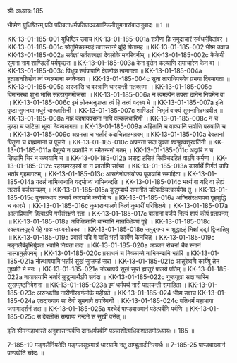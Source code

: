 श्रीः
अध्यायः 185

भीष्मेण युधिष्ठिरम् प्रति पतिव्रताधर्मप्रतिपादकशाण्डिलीसुमनासंवादानुवादः ॥ 1 ॥

KK-13-01-185-001	युधिष्ठिर उवाच 
KK-13-01-185-001a	स्त्रीणां हि समुदाचारं सर्वधर्मविदांवर ।
KK-13-01-185-001c	श्रोतुमिच्छाम्यहं त्वत्तस्तन्मे ब्रूहि पितामह ॥
KK-13-01-185-002	भीष्म उवाच 
KK-13-01-185-002a	सर्वज्ञां सर्वतत्त्वज्ञां देवलोके मनस्विनीम् ।
KK-13-01-185-002c	कैकेयी सुमना नाम शाण्डिलीं पर्यपृच्छत ॥
KK-13-01-185-003a	केन वृत्तेन कल्याणि समाचारेण केन वा ।
KK-13-01-185-003c	विधूय सर्वपापानि देवलोकं त्वमागता ॥
KK-13-01-185-004a	हुताशनशिखेव त्वं ज्वलमाना स्वतेजसा ।
KK-13-01-185-004c	सुता ताराधिपस्येव प्रभया दिवमागता ॥
KK-13-01-185-005a	अरजांसि च वस्त्राणि धारयन्ती गतक्लमा ।
KK-13-01-185-005c	विमानस्था शुभा भासि सहस्रगुणमोजसा ॥
KK-13-01-185-006a	न त्वमल्पेन तपसा दानेन नियमेन वा ।
KK-13-01-185-006c	इमं लोकमनुप्राप्ता त्वं हि तत्त्वं वदस्व मे ॥
KK-13-01-185-007a	इति पृष्टा सुमनया मधुरं चारुहासिनी ।
KK-13-01-185-007c	शाण्डिली निभृतं वाक्यं सुमनामिदमब्रवीत् ॥
KK-13-01-185-008a	नाहं काषायवसना नापि वल्कलधारिणी ।
KK-13-01-185-008c	न च मुण्डा च जटिला भूत्वा देवत्वमागता ॥
KK-13-01-185-009a	अहितानि च वाक्यानि सर्वाणि परुषाणि च ।
KK-13-01-185-009c	अप्रमत्ता च भर्तारं कदाचिन्नाहमब्रवम् ॥
KK-13-01-185-010a	देवतानां पितॄणां च ब्राह्मणानां च पूजने ।
KK-13-01-185-010c	अप्रमत्ता सदा युक्ता श्वश्रूश्वशुरवर्तिनी ॥
KK-13-01-185-011a	पैशुन्ये न प्रवर्तामि न ममैतन्मनो गतम् ।
KK-13-01-185-011c	अद्वारि न च तिष्ठामि चिरं न कथयामि च ॥
KK-13-01-185-012a	असद्वा हसितं किञ्चिदहितं वाऽपि कर्मणा ।
KK-13-01-185-012c	रहस्यमरहस्यं वा न प्रवर्तामि सर्वथा ॥
KK-13-01-185-013a	कार्यार्थे निर्गतं चापि भर्तारं गृहमागतम् ।
KK-13-01-185-013c	आसनेनोपसंयोज्य पूजयामि समाहिता ॥
KK-13-01-185-014a	यदन्नं नाभिजानाति यद्भोज्यं नाभिनन्दति ।
KK-13-01-185-014c	भक्ष्यं वा यदि वा लेह्यं तत्सर्वं वर्जयाम्यहम् ॥
KK-13-01-185-015a	कुटुम्बार्थे समानीतं यत्किञ्चित्कार्यमेव तु ।
KK-13-01-185-015c	पुनरुत्थाय तत्सर्वं कारयामि करोमि च ॥
KK-13-01-185-016a	अग्निसंरक्षणपरा गृहशुद्धिं च कारये ।
KK-13-01-185-016c	कुमारान्पालये नित्यं कुमारीं परिशिक्षये ॥
KK-13-01-185-017a	आत्मप्रियाणि हित्वाऽपि गर्भसंरक्षणे रता ।
KK-13-01-185-017c	बालानां वर्जये नित्यं शापं कोपं प्रतापनम् ॥
KK-13-01-185-018a	अविक्षिप्तानि धान्यानि नान्नविक्षेपणं गृहे ।
KK-13-01-185-018c	रक्तवत्स्पृहये गेहे गावः सयवसोदकाः ।
KK-13-01-185-018e	समुद्गम्य च शुद्धाऽहं भिक्षां दद्यां द्विजातिषु ॥
KK-13-01-185-019a	प्रवासं यदि मे याति भर्ता कार्येण केनचित् ।
KK-13-01-185-019c	मङ्गलैर्बहुभिर्युक्ता भवामि नियता तदा ॥
KK-13-01-185-020a	अञ्जनं रोचनां चैव स्नानं माल्यानुलेपनम् ।
KK-13-01-185-020c	प्रसाधनं च निष्क्रान्ते नाभिनन्दामि भर्तरि ॥
KK-13-01-185-021a	नोत्थापयामि भर्तारं सुखं सुप्तमहं सदा ।
KK-13-01-185-021c	आतुरेष्वपि कार्येषु तेन तुष्यति मे मनः ।
KK-13-01-185-021e	नोत्थापये सुखं सुप्तं ह्यातुरं पालये पतिम् ॥
KK-13-01-185-022a	नायासयामि भर्तारं कुटुम्बार्थेऽपि सर्वदा ।
KK-13-01-185-022c	गुप्तगुह्या सदा चास्मि सुसम्मृष्टनिवेशना ॥
KK-13-01-185-023a	इमं धर्मपथं नारी पालयन्ती समाहिता ।
KK-13-01-185-023c	अरुन्धतीव नारीणीस्वर्गलोके महीयते ॥
KK-13-01-185-024	भीष्म उवाच 
KK-13-01-185-024a	एतदाख्याय सा देवी सुमनायै तपस्विनी ।
KK-13-01-185-024c	पतिधर्मं महाभागा जगामादर्शनं तदा ॥
KK-13-01-185-025a	यश्चेदं पाण्डवाख्यानं पठेत्पर्वणि पर्वणि ।
KK-13-01-185-025c	स देवलोकं सम्प्राप्य नन्दने स सुखी वसेत् ॥ 

इति श्रीमन्महाभारते अनुशासनपर्वणि दानधर्मपर्वणि पञ्चाशीत्यधिकशततमोऽध्यायः ॥ 185 ॥

7-185-19 मङ्गलैर्नियतेति मङ्गलसूत्रमात्रं धारयामि नतु ताम्बूलादीनित्यर्थः ॥ 7-185-25 पाण्डवाख्यानं पाण्डवेति च्छेदः ॥
